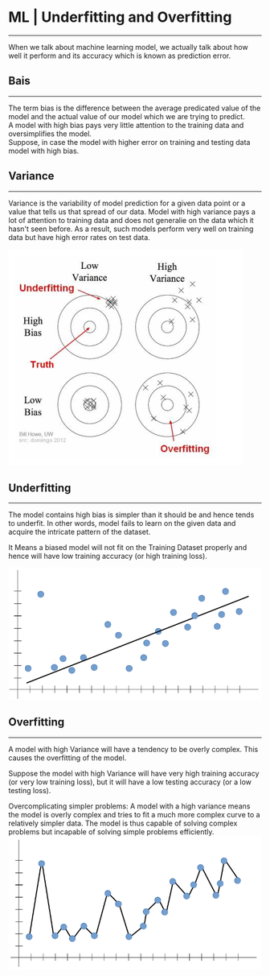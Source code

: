 # ML | Underfitting and Overfitting
---

When we talk about machine learning model, we actually talk about how well it perform and its accuracy which is known as prediction error.


## Bais
---
The term bias is the difference between the average predicated value of the model and the actual value of our model which we are trying to predict. \
A model with high bias pays very little attention to the training data and oversimplifies the model.\
Suppose, in case the model with higher error on training and testing data model with high bias.


## Variance
---
Variance is the variability of model prediction for a given data point or a value that tells us that spread of our data. Model with high variance pays a lot of attention to training data and does not generalie on the data which it hasn't seen before. As a result, such models perform very well on training data but have high error rates on test data.

!["image](image6.png)

## Underfitting
---
The model contains high bias is simpler than it should be and hence tends to underfit. In other words, model fails to learn on the given data and acquire the intricate pattern of the dataset.

It Means a biased model will not fit on the Training Dataset properly and hence will have low training accuracy (or high training loss).

!["image](image2.png)

## Overfitting 
---
A model with high Variance will have a tendency to be overly complex. This causes the overfitting of the model.

Suppose the model with high Variance will have very high training accuracy (or very low training loss), but it will have a low testing accuracy (or a low testing loss). 

Overcomplicating simpler problems: A model with a high variance means the model is overly complex and tries to fit a much more complex curve to a relatively simpler data. The model is thus capable of solving complex problems but incapable of solving simple problems efficiently.
!["image](image5.png)

